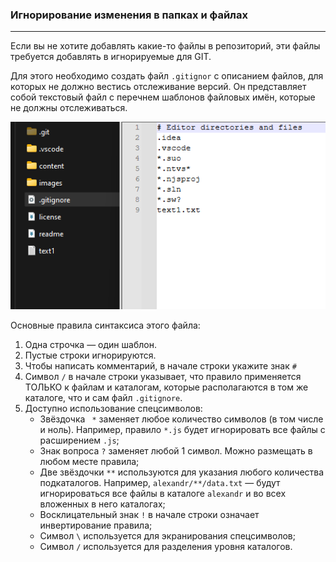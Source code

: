 ### Игнорирование изменения в папках и файлах

---

Если вы не хотите добавлять какие-то файлы в репозиторий, эти файлы требуется добавлять в игнорируемые для GIT.

Для этого необходимо создать файл `.gitignor` с описанием файлов, для которых не должно вестись отслеживание версий. Он представляет собой текстовый файл с перечнем шаблонов файловых имён, которые не должны отслеживаться.

![](/images/gitignor.png)

Основные правила синтаксиса этого файла:

1. Одна строчка — один шаблон.
2. Пустые строки игнорируются.
3. Чтобы написать комментарий, в начале строки укажите знак ```#```
4. Символ `/` в начале строки указывает, что правило применяется ТОЛЬКО к файлам и каталогам, которые располагаются в том же каталоге, что и сам файл ``.gitignore``.
5. Доступно использование спецсимволов:
   - Звёздочка `` *`` заменяет любое количество символов (в том числе и ноль). Например, правило `*.js` будет игнорировать все файлы с расширением `.js`;
    - Знак вопроса `?` заменяет любой 1 символ. Можно размещать в любом месте правила;
    - Две звёздочки `**` используются для указания любого количества подкаталогов. Например, `alexandr/**/data.txt` — будут игнорироваться все файлы в каталоге `alexandr` и во всех вложенных в него каталогах;
    - Восклицательный знак `!` в начале строки означает инвертирование правила;
    - Символ `\` используется для экранирования спецсимволов;
    - Символ `/` используется для разделения уровня каталогов.
